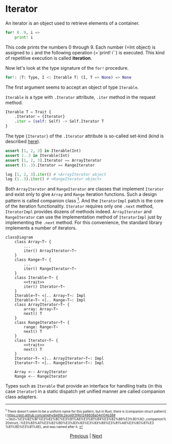 # Iterator

An iterator is an object used to retrieve elements of a container.

```python
for! 0..9, i =>
    print! i
```

This code prints the numbers 0 through 9.
Each number (=Int object) is assigned to `i` and the following operation (=`print! i``) is executed. This kind of repetitive execution is called __iteration__.

Now let's look at the type signature of the `for!` procedure.

```python
for!: |T: Type, I <: Iterable T| (I, T => None) => None
```

The first argument seems to accept an object of type `Iterable`.

`Iterable` is a type with `.Iterator` attribute, `.iter` method in the request method.

```python
Iterable T = Trait {
    .Iterator = {Iterator}
    .iter = (self: Self) -> Self.Iterator T
}
```

The type `{Iterator}` of the `.Iterator` attribute is so-called set-kind (kind is described [here](./type/advanced/kind.md)).

```python
assert [1, 2, 3] in Iterable(Int)
assert 1..3 in Iterable(Int)
assert [1, 2, 3].Iterator == ArrayIterator
assert (1..3).Iterator == RangeIterator

log [1, 2, 3].iter() # <ArrayIterator object
log (1..3).iter() # <RangeIterator object>
```

Both `ArrayIterator` and `RangeIterator` are classes that implement `Iterator` and exist only to give `Array` and `Range` iteration functions.
Such a design pattern is called companion class [<sup id="f1">1</sup>](#1).
And the `IteratorImpl` patch is the core of the iteration functionality. `Iterator` requires only one `.next` method, `IteratorImpl` provides dozens of methods indeed. `ArrayIterator` and `RangeIterator` can use the implementation method of `IteratorImpl` just by implementing the `.next` method. For this convenience, the standard library implements a number of iterators.

```mermaid
classDiagram
    class Array~T~ {
        ...
        iter() ArrayIterator~T~
    }
    class Range~T~ {
        ...
        iter() RangeIterator~T~
    }
    class Iterable~T~ {
        <<trait>>
        iter() Iterator~T~
    }
    Iterable~T~ <|.. Array~T~: Impl
    Iterable~T~ <|.. Range~T~: Impl
    class ArrayIterator~T~ {
        array: Array~T~
        next() T
    }
    class RangeIterator~T~ {
        range: Range~T~
        next() T
    }
    class Iterator~T~ {
        <<trait>>
        next() T
    }
    Iterator~T~ <|.. ArrayIterator~T~: Impl
    Iterator~T~ <|.. RangeIterator~T~: Impl

    Array <-- ArrayIterator
    Range <-- RangeIterator
```

Types such as `Iterable` that provide an interface for handling traits (in this case `Iterator`) in a static dispatch yet unified manner are called companion class adapters.

---

<span id="1" style="font-size:x-small"><sup>1</sup> There doesn't seem to be a uniform name for this pattern, but in Rust, there is [companion struct pattern]( https://gist.github.com/qnighy/be99c2ece6f3f4b1248608a04e104b38# :~:text=%E3%82%8F%E3%82%8C%E3%81%A6%E3%81%84%E3%82%8B%E3%80%82-,companion%20struct,-%E3%83%A1%E3%82%BD%E3%83%83%E3%83%89%E3%81%A8%E3%80%81%E3 %81%9D%E3%81%AE), and was named after it. [↩](#f1) </span>

<p align='center'>
    <a href='./15_type.md'>Previous</a> | <a href='./17_mutability.md'>Next</a>
</p>
